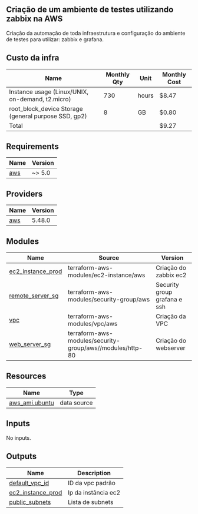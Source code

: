 ## Criação de um ambiente de testes utilizando zabbix na AWS
Criação da automação de toda infraestrutura e configuração do ambiente de testes para utilizar: zabbix e grafana.

## Custo da infra

| Name | Monthly Qty | Unit | Monthly Cost |
|------|-------------|------|--------------|
|Instance usage (Linux/UNIX, on-demand, t2.micro) | 730 | hours  | $8.47 |
|root_block_device Storage (general purpose SSD, gp2) | 8 | GB  |  $0.80 |
|Total |  |   | $9.27 |

## Requirements

| Name | Version |
|------|---------|
| <a name="requirement_aws"></a> [aws](#requirement\_aws) | ~> 5.0 |

## Providers

| Name | Version |
|------|---------|
| <a name="provider_aws"></a> [aws](#provider\_aws) | 5.48.0 |

## Modules

| Name | Source | Version |
|------|--------|---------|
| <a name="module_ec2_instance_prod"></a> [ec2\_instance\_prod](#module\_ec2\_instance\_prod) | terraform-aws-modules/ec2-instance/aws | Criação do zabbix ec2 |
| <a name="module_remote_server_sg"></a> [remote\_server\_sg](#module\_remote\_server\_sg) | terraform-aws-modules/security-group/aws | Security group grafana e ssh |
| <a name="module_vpc"></a> [vpc](#module\_vpc) | terraform-aws-modules/vpc/aws | Criação da VPC |
| <a name="module_web_server_sg"></a> [web\_server\_sg](#module\_web\_server\_sg) | terraform-aws-modules/security-group/aws//modules/http-80 | Criação do webserver |

## Resources

| Name | Type |
|------|------|
| [aws_ami.ubuntu](https://registry.terraform.io/providers/hashicorp/aws/latest/docs/data-sources/ami) | data source |

## Inputs

No inputs.

## Outputs

| Name | Description |
|------|-------------|
| <a name="output_default_vpc_id"></a> [default\_vpc\_id](#output\_default\_vpc\_id) | ID da vpc padrão |
| <a name="output_ec2_instance_prod"></a> [ec2\_instance\_prod](#output\_ec2\_instance\_prod) | Ip da instância ec2 |
| <a name="output_public_subnets"></a> [public\_subnets](#output\_public\_subnets) | Lista de subnets |
